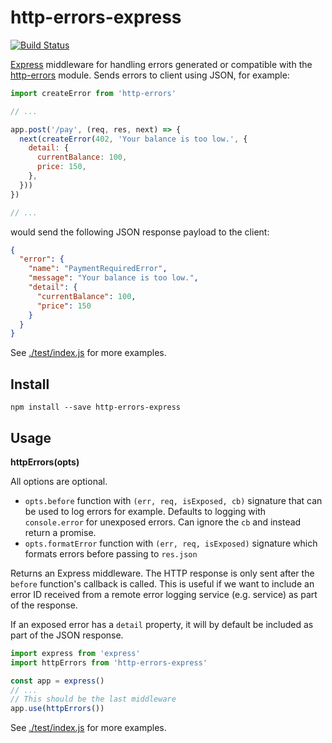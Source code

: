 # http-errors-express

[![Build Status](https://travis-ci.org/binded/http-errors-express.svg?branch=master)](https://travis-ci.org/binded/http-errors-express)

[Express](http://expressjs.com) middleware for handling errors generated or compatible with the [http-errors](https://github.com/jshttp/http-errors) module. Sends errors to client using JSON, for example:

```javascript
import createError from 'http-errors'

// ...

app.post('/pay', (req, res, next) => {
  next(createError(402, 'Your balance is too low.', {
    detail: {
      currentBalance: 100,
      price: 150,
    },
  }))
})

// ...
```

would send the following JSON response payload to the client:

```json
{
  "error": {
    "name": "PaymentRequiredError",
    "message": "Your balance is too low.",
    "detail": {
      "currentBalance": 100,
      "price": 150
    }
  }
}
```

See [./test/index.js](./test/index.js) for more examples.

## Install

```
npm install --save http-errors-express
```

## Usage

**httpErrors(opts)**

All options are optional.

- `opts.before` function with `(err, req, isExposed, cb)` signature that can
    be used to log errors for example. Defaults to logging with `console.error`
    for unexposed errors. Can ignore the `cb` and instead return a
    promise.
- `opts.formatError` function with `(err, req, isExposed)` signature which formats errors
    before passing to `res.json`

Returns an Express middleware. The HTTP response is only sent after the
`before` function's callback is called. This is useful if we want to
include an error ID received from a remote error logging service (e.g.
service) as part of the response.

If an exposed error has a `detail` property, it will by default be
included as part of the JSON response.

```javascript
import express from 'express'
import httpErrors from 'http-errors-express'

const app = express()
// ...
// This should be the last middleware
app.use(httpErrors())
```

See [./test/index.js](./test/index.js) for more examples.
